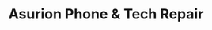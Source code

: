 ---
title: "Asurion Phone & Tech Repair"
url: /seabrook/asurion-phone-and-tech-repair/
shop: mobile phone
---